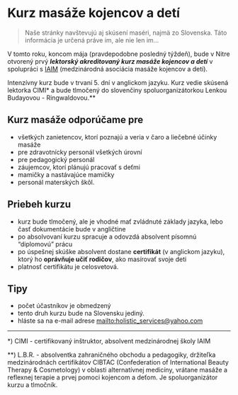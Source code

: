 Kurz masáže kojencov a detí
===========================

> Naše stránky navštevujú aj skúsení maséri, najmä zo Slovenska. Táto informácia je určená práve im, ale nie len im…

V tomto roku, koncom mája (pravdepodobne posledný týždeň), bude v Nitre otvorený
prvý ***lektorský akreditovaný kurz masáže kojencov a detí*** v spolupráci s
[IAIM](http://www.iaim.net/) (medzinárodná asociácia masáže kojencov a
detí).

Intenzívny kurz bude v trvaní 5. dní v anglickom jazyku. Kurz vedie skúsená
lektorka CIMI\* a bude tlmočený do slovenčiny spoluorganizátorkou Lenkou
Budayovou - Ringwaldovou.\*\*

Kurz masáže odporúčame pre
--------------------------

* všetkých zanietencov, ktorí poznajú a veria v čaro a liečebné účinky masáže
* pre zdravotnícky personál všetkých úrovní
* pre pedagogický personál
* záujemcov, ktorí plánujú pracovať s deťmi
* mamičky a nastávajúce mamičky
* personál materských škôl.

Priebeh kurzu
-------------

* kurz bude tlmočený, ale je vhodné mať zvládnuté základy jazyka, lebo časť dokumentácie bude v angličtine
* po absolvovaní kurzu spracuje a odovzdá absolvent písomnú “diplomovú” prácu
* po úspešnej skúške absolvent dostane **certifikát** (v anglickom jazyku),
  ktorý ho **oprávňuje učiť rodičov**, ako masírovať svoje deti
* platnosť certifikátu je celosvetová.

Tipy
----

* počet účastníkov je obmedzený
* tento druh kurzu bude na Slovensku jediný.
* hláste sa na e-mail adrese <mailto:holistic_services@yahoo.com>

***

\*) CIMI - certifikovaný inštruktor, absolvent medzinárodnej školy IAIM

\*\*) L.B.R. - absolventka zahraničného obchodu a pedagogiky, držiteľka
medzinárodnách certifikátov CIBTAC (Confederation of International Beauty
Therapy & Cosmetology) v oblasti alternatívnej medicíny, vrátane masáže a
reflexnej terapie a prvej pomoci kojencom a deťom. Je spoluorganizátor kurzu a
tlmočník.
